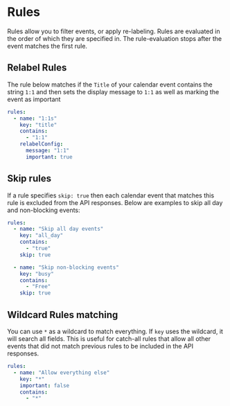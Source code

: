 # Rules

Rules allow you to filter events, or apply re-labeling.
Rules are evaluated in the order of which they are specified in.
The rule-evaluation stops after the event matches the first rule.

## Relabel Rules

The rule below matches if the `Title` of your calendar event contains the string `1:1` and then sets the display message to `1:1` as well as marking the event as important

```yaml
rules:
  - name: "1:1s"
    key: "title"
    contains:
      - "1:1"
    relabelConfig:
      message: "1:1"
      important: true
```

## Skip rules

If a rule specifies `skip: true` then each calendar event that matches this rule is excluded from the API responses.
Below are examples to skip all day and non-blocking events:

```yaml
rules:
  - name: "Skip all day events"
    key: "all_day"
    contains:
      - "true"
    skip: true

  - name: "Skip non-blocking events"
    key: "busy"
    contains:
      - "Free"
    skip: true
```

## Wildcard Rules matching

You can use `*` as a wildcard to match everything. If `key` uses the wildcard, it will search all fields.
This is useful for catch-all rules that allow all other events that did not match previous rules to be included in the API responses.

```yaml
rules:
  - name: "Allow everything else"
    key: "*"
    important: false
    contains:
      - "*"
```